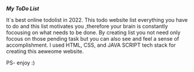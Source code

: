 ***My ToDo List***


It`s best online todolist in 2022.
This todo website list everything you have to do and this list motivates you ,therefore your brain is constantly focousing on what needs to be done. 
By creating list you not need only focous on those pending task but you can also see and feel a sense of accomplishment.
I used HTML, CSS, and JAVA SCRIPT tech stack for creating this aeweome website.


PS- enjoy :)
